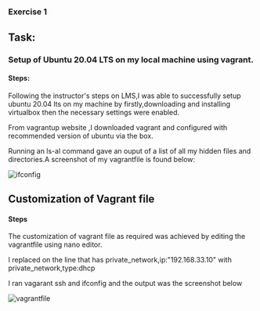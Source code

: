 #
### Exercise 1

## Task:

### Setup of Ubuntu 20.04 LTS on my local machine using vagrant.

#### Steps:


Following the instructor's steps on LMS,I was able to successfully setup ubuntu 20.04 lts on my machine by firstly,downloading and installing virtualbox then the necessary settings were enabled.

From vagrantup website ,I downloaded vagrant and configured with recommended version of ubuntu via the box.

Running an ls-al command gave an ouput of a list of all my hidden files and directories.A screenshot of my vagrantfile is found below:


![ifconfig](https://imgur.com/59dqlk9) 



## Customization of Vagrant file

#### Steps

The customization of vagrant file as required was achieved by editing the vagrantfile using nano editor.

I replaced on the line that has private_network,ip:"192.168.33.10" with private_network,type:dhcp

I ran vagarant ssh and ifconfig and the output was the screenshot below

![vagrantfile](https://imgur.com/Qb3tL86)



